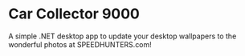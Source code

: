 # Car Collector 9000

A simple .NET desktop app to update your desktop wallpapers to the wonderful photos at SPEEDHUNTERS.com! 
